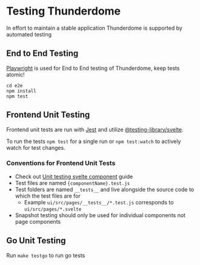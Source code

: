 # Testing Thunderdome

In effort to maintain a stable application Thunderdome is supported by automated testing

## End to End Testing

[Playwright](https://playwright.dev/) is used for End to End testing of Thunderdome, keep tests atomic!

```
cd e2e
npm install
npm test
```

## Frontend Unit Testing

Frontend unit tests are run with [Jest](https://jestjs.io/) and
utilize [@testing-library/svelte](https://testing-library.com/docs/svelte-testing-library/intro).

To run the tests `npm test` for a single run or `npm test:watch` to actively watch for test changes.

### Conventions for Frontend Unit Tests

- Check
  out [Unit testing svelte component](https://sveltesociety.dev/recipes/testing-and-debugging/unit-testing-svelte-component/)
  guide
- Test files are named `{componentName}.test.js`
- Test folders are named `__tests__` and live alongside the source code to which the test files are for
    - Example `ui/src/pages/__tests__/*.test.js` corresponds to `ui/src/pages/*.svelte`
- Snapshot testing should only be used for individual components not page components

## Go Unit Testing

Run `make testgo` to run go tests